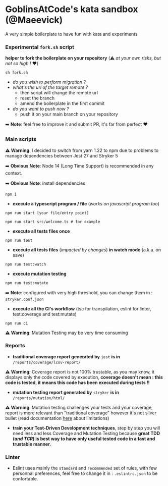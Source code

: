 # GoblinsAtCode's kata sandbox (@Maeevick)

A very simple boilerplate to have fun with kata and experiments

### Experimental `fork.sh` script

**helper to fork the boilerplate on your repository** (:warning: _at your own risks, but not so high !_ :heart:)

```shell
sh fork.sh
```

- _do you wish to perform migration ?_
- _what's the url of the target remote ?_
    - then script will change the remote url
    - reset the branch
    - amend the boilerplate in the first commit
- _do you want to push now ?_
    - push it on your main branch on your repository

:arrow_right: **Note**: feel free to improve it and submit PR, it's far from perfect :heart:

### Main scripts

:warning: **Warning**: I decided to switch from yarn 1.22 to npm due to problems to manage dependencies between Jest 27 and Stryker 5

:arrow_right: **Obvious Note**: Node 14 (Long Time Support) is recommended in any context.

:arrow_right: **Obvious Note**: install dependencies
```shell
npm i
```
- **execute a typescript program / file** (_works on javascript program too_) 
```shell
npm run start [your file/entry point]

npm run start src/welcome.ts # for example
```

- **execute all tests files once** 
```shell
npm run test
```

- **execute all tests files** (_impacted by changes_) **in watch mode** (a.k.a. on save) 
```shell
npm run test:watch
```

- **execute mutation testing** 
```shell
npm run test:mutate
```
:arrow_right: **Note**: configured with very high threshold, you can change them in : `stryker.conf.json`

- **execute all the CI's workflow** (tsc for transpilation, eslint for linter, test:coverage and test:mutate) 
```shell
npm run ci
```

:warning: **Warning**: Mutation Testing may be very time consuming

### Reports

- **traditional coverage report generated by** `jest` **is in** `/reports/coverage/lcov-report/`

:warning: **Warning**: Coverage report is not 100% trustable, as you may know, it displays only the code covered by execution, **coverage doesn't mean : this code is tested, it means this code has been executed during tests !!**

- **mutation testing report generated by** `stryker` **is in** `/reports/mutation/html/`

:warning: **Warning**: Mutation testing challenges your tests and your coverage, report is more relevant than "traditional coverage" however it's not silver bullet (read documentation [here](https://stryker-mutator.io/) about limitations)

- **train your Test-Driven Development techniques**, step by step you will need less and less Coverage and Mutation Testing because **great TDD (_and TCR_) is best way to have only useful tested code in a fast and trustable manner.** 

### Linter

- Eslint uses mainly the `standard` and `recommended` set of rules, with few personnal preferences, feel free to change it in : `.eslintrc.json` to be confortable.
